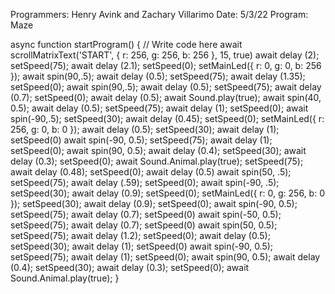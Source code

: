 Programmers: Henry Avink and Zachary Villarimo
Date: 5/3/22
Program: Maze

async function startProgram() {
	// Write code here
	await scrollMatrixText('START', { r: 256, g: 256, b: 256 }, 15, true)
	await delay (2);
	setSpeed(75);
	await delay (2.1);
	setSpeed(0);
	setMainLed({ r: 0, g: 0, b: 256 });
	await spin(90,.5);
	await delay (0.5);
	setSpeed(75);
	await delay (1.35);
	setSpeed(0);
	await spin(90,.5);
	await delay (0.5);
	setSpeed(75);
	await delay (0.7);
	setSpeed(0);
	await delay (0.5);
	await Sound.play(true);
	await spin(40, 0.5);
	await delay (0.5);
	setSpeed(75);
	await delay (1);
	setSpeed(0);
	await spin(-90,.5);
	setSpeed(30);
	await delay (0.45);
	setSpeed(0);
	setMainLed({ r: 256, g: 0, b: 0 });
	await delay (0.5);
	setSpeed(30);
	await delay (1);
	setSpeed(0)
	await spin(-90, 0.5);
	setSpeed(75);
	await delay (1);
	setSpeed(0);
	await spin(90, 0.5);
	await delay (0.4);
	setSpeed(30);
	await delay (0.3);
	setSpeed(0);
	await Sound.Animal.play(true);
	setSpeed(75);
	await delay (0.48);
	setSpeed(0);
	await delay (0.5)
	await spin(50, .5);
	setSpeed(75);
	await delay (.59);
	setSpeed(0);
	await spin(-90, .5);
	setSpeed(30);
	await delay (0.9);
	setSpeed(0);
	setMainLed({ r: 0, g: 256, b: 0 });
	setSpeed(30);
	await delay (0.9);
	setSpeed(0);
	await spin(-90, 0.5);
	setSpeed(75);
	await delay (0.7);
	setSpeed(0)
	await spin(-50, 0.5);
	setSpeed(75);
	await delay (0.7);
	setSpeed(0)
	await spin(50, 0.5);
	setSpeed(75);
	await delay (1.2);
	setSpeed(0);
	await delay (0.5);
	setSpeed(30);
	await delay (1);
	setSpeed(0)
	await spin(-90, 0.5);
	setSpeed(75);
	await delay (1);
	setSpeed(0);
	await spin(90, 0.5);
	await delay (0.4);
	setSpeed(30);
	await delay (0.3);
	setSpeed(0);
	await Sound.Animal.play(true);
}






